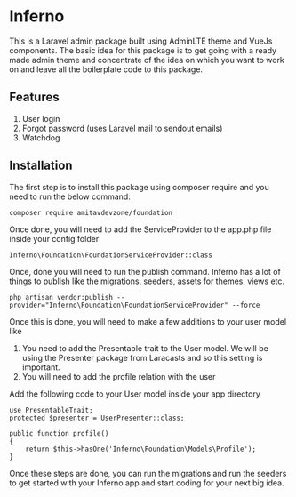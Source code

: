 # Inferno
This is a Laravel admin package built using AdminLTE theme and VueJs components.
The basic idea for this package is to get going with a ready made admin theme and
concentrate of the idea on which you want to work on and leave all the boilerplate
code to this package.

## Features
1. User login
2. Forgot password (uses Laravel mail to sendout emails)
3. Watchdog

## Installation
The first step is to install this package using composer require and you need to
run the below command:

    composer require amitavdevzone/foundation

Once done, you will need to add the ServiceProvider to the app.php file inside
your config folder

    Inferno\Foundation\FoundationServiceProvider::class

Once, done you will need to run the publish command. Inferno has a lot of things
to publish like the migrations, seeders, assets for themes, views etc.

    php artisan vendor:publish --provider="Inferno\Foundation\FoundationServiceProvider" --force

Once this is done, you will need to make a few additions to your user model like
1. You need to add the Presentable trait to the User model. We will be using the Presenter package from Laracasts and so this setting is important.
2. You will need to add the profile relation with the user

Add the following code to your User model inside your app directory

    use PresentableTrait;
    protected $presenter = UserPresenter::class;

    public function profile()
    {
        return $this->hasOne('Inferno\Foundation\Models\Profile');
    }

Once these steps are done, you can run the migrations and run the seeders to get
started with your Inferno app and start coding for your next big idea.
